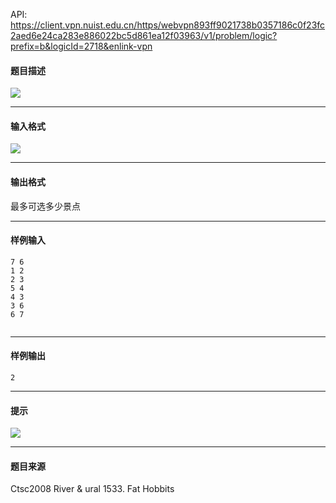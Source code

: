 API: https://client.vpn.nuist.edu.cn/https/webvpn893ff9021738b0357186c0f23fc2aed6e24ca283e886022bc5d861ea12f03963/v1/problem/logic?prefix=b&logicId=2718&enlink-vpn

#### 题目描述

![](../file/2718_0.gif)

---

#### 输入格式

![](../file/2718_0.gif)

---

#### 输出格式

最多可选多少景点

---

#### 样例输入
```
7 6
1 2
2 3
5 4
4 3
3 6
6 7


```

---

#### 样例输出
```
2

```

---

#### 提示

![](../file/2718_0.gif)

---

#### 题目来源

Ctsc2008 River & ural 1533. Fat Hobbits